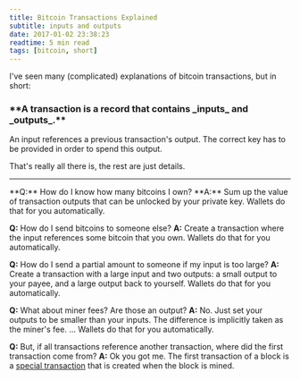```yaml
---
title: Bitcoin Transactions Explained
subtitle: inputs and outputs
date: 2017-01-02 23:38:23
readtime: 5 min read
tags: [bitcoin, short]
---
```

I've seen many (complicated) explanations of bitcoin transactions, but in short:
<h3>**A transaction is a record that contains _inputs_ and _outputs_.**</h3>

An input references a previous transaction's output. The correct key has to be provided in order to spend this output.

That's really all there is, the rest are just details.
<br>
<hr>
**Q:** How do I know how many bitcoins I own?
**A:** Sum up the value of transaction outputs that can be unlocked by your private key. Wallets do that for you automatically.

**Q:** How do I send bitcoins to someone else?
**A:** Create a transaction where the input references some bitcoin that you own. Wallets do that for you automatically.

**Q:** How do I send a partial amount to someone if my input is too large?
**A:** Create a transaction with a large input and two outputs: a small output to your payee, and a large output back to yourself. Wallets do that for you automatically.

**Q:** What about miner fees? Are those an output?
**A:** No. Just set your outputs to be smaller than your inputs. The difference is implicitly taken as the miner's fee. ... Wallets do that for you automatically.

**Q:** But, if all transactions reference another transaction, where did the first transaction come from?
**A:** Ok you got me. The first transaction of a block is a [special transaction](https://bitcoin.org/en/glossary/coinbase-transaction) that is created when the block is mined.
